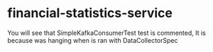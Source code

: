 # financial-statistics-service


You will see that SimpleKafkaConsumerTest test is commented, It is because was hanging when is ran with DataCollectorSpec